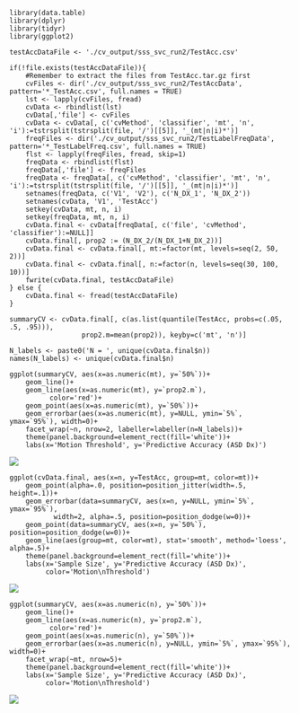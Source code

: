     library(data.table)
    library(dplyr)
    library(tidyr)
    library(ggplot2)

    testAccDataFile <- './cv_output/sss_svc_run2/TestAcc.csv'

    if(!file.exists(testAccDataFile)){
        #Remember to extract the files from TestAcc.tar.gz first
        cvFiles <- dir('./cv_output/sss_svc_run2/TestAccData', pattern='*_TestAcc.csv', full.names = TRUE) 
        lst <- lapply(cvFiles, fread)
        cvData <- rbindlist(lst)
        cvData[,'file'] <- cvFiles
        cvData <- cvData[, c('cvMethod', 'classifier', 'mt', 'n', 'i'):=tstrsplit(tstrsplit(file, '/')[[5]], '_(mt|n|i)*')]
        freqFiles <- dir('./cv_output/sss_svc_run2/TestLabelFreqData', pattern='*_TestLabelFreq.csv', full.names = TRUE) 
        flst <- lapply(freqFiles, fread, skip=1)
        freqData <- rbindlist(flst)
        freqData[,'file'] <- freqFiles
        freqData <- freqData[, c('cvMethod', 'classifier', 'mt', 'n', 'i'):=tstrsplit(tstrsplit(file, '/')[[5]], '_(mt|n|i)*')]
        setnames(freqData, c('V1', 'V2'), c('N_DX_1', 'N_DX_2'))
        setnames(cvData, 'V1', 'TestAcc')
        setkey(cvData, mt, n, i) 
        setkey(freqData, mt, n, i) 
        cvData.final <- cvData[freqData[, c('file', 'cvMethod', 'classifier'):=NULL]]
        cvData.final[, prop2 := (N_DX_2/(N_DX_1+N_DX_2))]  
        cvData.final <- cvData.final[, mt:=factor(mt, levels=seq(2, 50, 2))]
        cvData.final <- cvData.final[, n:=factor(n, levels=seq(30, 100, 10))]
        fwrite(cvData.final, testAccDataFile)
    } else {
        cvData.final <- fread(testAccDataFile)
    }

    summaryCV <- cvData.final[, c(as.list(quantile(TestAcc, probs=c(.05, .5, .95))), 
                      prop2.m=mean(prop2)), keyby=c('mt', 'n')]

    N_labels <- paste0('N = ', unique(cvData.final$n))
    names(N_labels) <- unique(cvData.final$n)

    ggplot(summaryCV, aes(x=as.numeric(mt), y=`50%`))+
        geom_line()+
        geom_line(aes(x=as.numeric(mt), y=`prop2.m`),
              color='red')+
        geom_point(aes(x=as.numeric(mt), y=`50%`))+
        geom_errorbar(aes(x=as.numeric(mt), y=NULL, ymin=`5%`, ymax=`95%`), width=0)+
        facet_wrap(~n, nrow=2, labeller=labeller(n=N_labels))+
        theme(panel.background=element_rect(fill='white'))+
        labs(x='Motion Threshold', y='Predictive Accuracy (ASD Dx)')

![](plot_svc_motion_comparison_files/figure-markdown_strict/unnamed-chunk-2-1.png)<!-- -->

    ggplot(cvData.final, aes(x=n, y=TestAcc, group=mt, color=mt))+
        geom_point(alpha=.0, position=position_jitter(width=.5, height=.1))+
        geom_errorbar(data=summaryCV, aes(x=n, y=NULL, ymin=`5%`, ymax=`95%`),
               width=2, alpha=.5, position=position_dodge(w=0))+
        geom_point(data=summaryCV, aes(x=n, y=`50%`), position=position_dodge(w=0))+
        geom_line(aes(group=mt, color=mt), stat='smooth', method='loess', alpha=.5)+ 
        theme(panel.background=element_rect(fill='white'))+
        labs(x='Sample Size', y='Predictive Accuracy (ASD Dx)',
             color='Motion\nThreshold')

![](plot_svc_motion_comparison_files/figure-markdown_strict/unnamed-chunk-3-1.png)<!-- -->

    ggplot(summaryCV, aes(x=as.numeric(n), y=`50%`))+
        geom_line()+
        geom_line(aes(x=as.numeric(n), y=`prop2.m`),
              color='red')+
        geom_point(aes(x=as.numeric(n), y=`50%`))+
        geom_errorbar(aes(x=as.numeric(n), y=NULL, ymin=`5%`, ymax=`95%`), width=0)+
        facet_wrap(~mt, nrow=5)+
        theme(panel.background=element_rect(fill='white'))+
        labs(x='Sample Size', y='Predictive Accuracy (ASD Dx)',
             color='Motion\nThreshold')

![](plot_svc_motion_comparison_files/figure-markdown_strict/unnamed-chunk-4-1.png)<!-- -->
